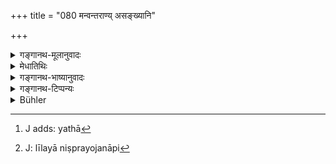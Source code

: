 +++
title = "080 मन्वन्तराण्य् असङ्ख्यानि"

+++

<details><summary>गङ्गानथ-मूलानुवादः</summary>

Innumerable Manvantaras, as also Creation and Dissolution—all this the supreme lord calls into being again and again, as if in amusement—(80).
</details>

<details><summary>मेधातिथिः</summary>

नैषा संख्या विद्यत इत्य् **असंख्यानि** । <u>ननु</u> चतुर्दश मन्वन्तराणीति संख्या श्रूयते ज्योतिःशास्त्रादौ । <u>उच्यते</u> । आवृत्त्या ह्य् असंख्यानि । यथा द्वादशमासाः । सर्गसंहार्योर् अप्य् आवृत्तिर् अनुपरतैव । **क्रीडन्न् इवैतत् कुरुत** इति । सुखर्थितया क्रीडा । तस्य चाप्तकामत्वाद् आनन्दैकरूपत्वाच् च न क्रीडाप्रयुक्तौ सर्गसंहारौ । अत इव शब्दः प्रयुक्तः । अत्र[^११४] परिहारः स प्राग् उक्त एव । लीलयापि कौतुकेनापि[^११५] लोके राजादीनां प्रवृत्तिर् दृश्यत इति ब्रह्मविदः ॥ १.८० ॥


[^११५]:
     J: līlayā niṣprayojanāpi


[^११४]:
     J adds: yathā
</details>

<details><summary>गङ्गानथ-भाष्यानुवादः</summary>

‘*Innumerable*’—Whose number is not limited.

*Objection*—“In works on Astronomy and other subjects we find the number
of *Manvantaras* stated as *fourteen*.”

Our answer is that they are ‘*innumerable*’ in the sense that they revert repeatedly; in the same manner as the ‘twelve months.’

Of ‘*Creation*’ and ‘*Dissolution*’ also the repitition never ceases.

‘*He calls into being all this as if in amusement*’:—An *objection* is raised—“A man takes to an amusement only when he seeks for pleasure; as for the Supreme Lord, since he has all his desires fulfilled, and since his very form consists of pure Bliss, his acts of creation and dissolution could not be due to *amusement*.”

It is in view of this fact that the author has added the qualifying term ‘*as if*.’ The real answer to the objection however is what has been stated above \[in the *Bhāṣya* on verse 21, where it has been pointed out that creation and dissolution are primarily due to the previous acts of living beings.\] The answer provided by the ‘Knowers of Brahman’ (Vedāntins) is that in ordinary life also, in the case of kings and other such persons, it is found that they often act for mere diversion, without desire for any particular thing—(80).
</details>

<details><summary>गङ्गानथ-टिप्पन्यः</summary>

‘*Krīḍan*’—*cf*. Brahmasūtra—‘*Lokavattu līlākaivalyam*.’ This idea of
creation being a ‘sport’ for God is common in Hindu Theism.
</details>

<details><summary>Bühler</summary>

080	The Manvantaras, the creations and destructions (of the world, are) numberless; sporting, as it were, Brahman repeats this again and again.
</details>
